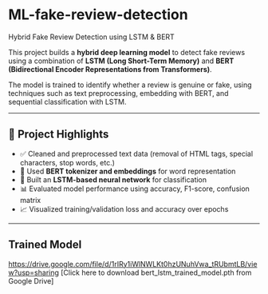 # ML-fake-review-detection
Hybrid Fake Review Detection using LSTM &amp; BERT

This project builds a **hybrid deep learning model** to detect fake reviews using a combination of **LSTM (Long Short-Term Memory)** and **BERT (Bidirectional Encoder Representations from Transformers)**.

The model is trained to identify whether a review is genuine or fake, using techniques such as text preprocessing, embedding with BERT, and sequential classification with LSTM.

---

## 🚀 Project Highlights

- ✅ Cleaned and preprocessed text data (removal of HTML tags, special characters, stop words, etc.)
- 🧠 Used **BERT tokenizer and embeddings** for word representation
- 🔄 Built an **LSTM-based neural network** for classification
- 📊 Evaluated model performance using accuracy, F1-score, confusion matrix
- 📈 Visualized training/validation loss and accuracy over epochs

---

## Trained Model

https://drive.google.com/file/d/1rIRy1iWlNWLKt0hzUNuhVwa_tRUbmtLB/view?usp=sharing [Click here to download bert_lstm_trained_model.pth from Google Drive]
